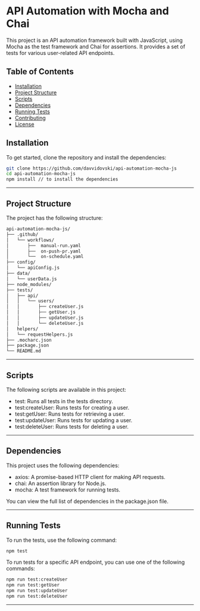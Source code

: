 # API Automation with Mocha and Chai

This project is an API automation framework built with JavaScript, using Mocha as the test framework and Chai for assertions. It provides a set of tests for various user-related API endpoints.

## Table of Contents

- [Installation](#installation)
- [Project Structure](#project-structure)
- [Scripts](#scripts)
- [Dependencies](#dependencies)
- [Running Tests](#running-tests)
- [Contributing](#contributing)
- [License](#license)

## Installation

To get started, clone the repository and install the dependencies:

```bash
git clone https://github.com/davvidovski/api-automation-mocha-js
cd api-automation-mocha-js
npm install // to install the dependencies
```
---

## Project Structure

The project has the following structure:

```bash
api-automation-mocha-js/
├── .github/
│   └── workflows/
│       ├──  manual-run.yaml
│       ├──  on-push-pr.yaml
│       └──  on-schedule.yaml
├── config/
│   └── apiConfig.js
├── data/
│   └── userData.js
├── node_modules/
├── tests/
│   ├── api/
│   │   └── users/
│   │       ├── createUser.js
│   │       ├── getUser.js
│   │       ├── updateUser.js
│   │       └── deleteUser.js
│   helpers/
│   └── requestHelpers.js
├── .mocharc.json
├── package.json
└── README.md
```
---

## Scripts

The following scripts are available in this project:

- test: Runs all tests in the tests directory.
- test:createUser: Runs tests for creating a user.
- test:getUser: Runs tests for retrieving a user.
- test:updateUser: Runs tests for updating a user.
- test:deleteUser: Runs tests for deleting a user.

---

## Dependencies

This project uses the following dependencies:

- axios: A promise-based HTTP client for making API requests.
- chai: An assertion library for Node.js.
- mocha: A test framework for running tests.

You can view the full list of dependencies in the package.json file.

---

## Running Tests

To run the tests, use the following command:

```bash
npm test
```

To run tests for a specific API endpoint, you can use one of the following commands:

```bash
npm run test:createUser
npm run test:getUser
npm run test:updateUser
npm run test:deleteUser
```

---


